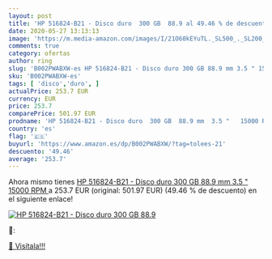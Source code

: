 ```yaml
---
layout: post
title: 'HP 516824-B21 - Disco duro  300 GB  88.9 al 49.46 % de descuento'
date: 2020-05-27 13:13:13
image: 'https://m.media-amazon.com/images/I/21O60kEYuTL._SL500_._SL200_.jpg'
comments: true
category: ofertas
author: ring
slug: 'B002PWABXW-es HP 516824-B21 - Disco duro 300 GB 88.9 mm 3.5 " 15000 RPM'
sku: 'B002PWABXW-es'
tags: [ 'disco','duro', ]
actualPrice: 253.7 EUR
currency: EUR
price: 253.7
comparePrice: 501.97 EUR
prodname: 'HP 516824-B21 - Disco duro  300 GB  88.9 mm  3.5 "   15000 RPM '
country: 'es'
flag: '🇪🇸'
buyurl: 'https://www.amazon.es/dp/B002PWABXW/?tag=tolees-21'
descuento: '49.46'
average: '253.7'
---
```


Ahora mismo tienes [HP 516824-B21 - Disco duro  300 GB  88.9 mm  3.5 "   15000 RPM ](https://www.amazon.es/dp/B002PWABXW/?tag=tolees-21) a 253.7 EUR (original: 501.97 EUR) (49.46 %  de descuento) en el siguiente enlace!

[![HP 516824-B21 - Disco duro  300 GB  88.9](https://m.media-amazon.com/images/I/21O60kEYuTL._SL500_._SL200_.jpg)](https://www.amazon.es/dp/B002PWABXW/?tag=tolees-21)

🔎:


[🛒 Visítala!!!](https://www.amazon.es/dp/B002PWABXW/?tag=tolees-21)

